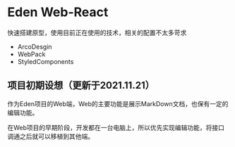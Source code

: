 # Eden Web-React

快速搭建原型，使用目前正在使用的技术，相关的配置不太多苛求

- ArcoDesgin
- WebPack
- StyledComponents


## 项目初期设想（更新于2021.11.21）

作为Eden项目的Web端，Web的主要功能是展示MarkDown文档，也保有一定的编辑功能。

在Web项目的早期阶段，开发都在一台电脑上，所以优先实现编辑功能，将接口调通之后就可以移植到其他端。


